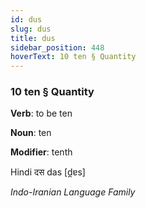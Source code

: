 ```yaml
---
id: dus
slug: dus
title: dus
sidebar_position: 448
hoverText: 10 ten § Quantity
---
```


### 10 ten § Quantity

**Verb**: to be ten

**Noun**: ten

**Modifier**: tenth

Hindi दस das [d̪ɐs]

*Indo-Iranian Language Family*